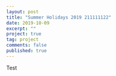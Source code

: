 ```yaml
---
layout: post
title: "Summer Holidays 2019 211111122"
date: 2019-10-09
excerpt: ""
project: true
tag: project
comments: false
published: true
---
```


Test

<!-- 2018-11-05- NodeMCU 18-30-27-82 -->
